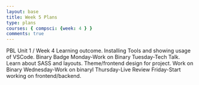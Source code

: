 ```yaml
---
layout: base
title: Week 5 Plans
type: plans
courses: { compsci: {week: 4 } }
comments: true
---
```


PBL Unit 1 / Week 4
Learning outcome. Installing Tools and showing usage of VSCode. Binary Badge
Monday-Work on Binary
Tuesday-Tech Talk. Learn about SASS and layouts. Theme/frontend design for project. Work on Binary
Wednesday-Work on binaryl
Thursday-Live Review
Friday-Start working on frontend/backend. 
